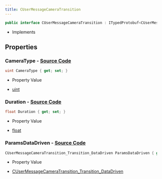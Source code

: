 ```yaml
---
title: CUserMessageCameraTransition
---
```


```csharp
public interface CUserMessageCameraTransition : ITypedProtobuf<CUserMessageCameraTransition>, INativeHandle, INetMessage<CUserMessageCameraTransition>, IDisposable
```

- Implements

## Properties

### **CameraType** - [Source Code](https://github.com/swiftly-solution/swiftlys2/blob/main/managed/src/SwiftlyS2.Generated/Protobufs/Interfaces/CUserMessageCameraTransition.cs#L18)

```csharp
uint CameraType { get; set; }
```

- Property Value

- [uint](https://learn.microsoft.com/dotnet/api/system.uint32)

### **Duration** - [Source Code](https://github.com/swiftly-solution/swiftlys2/blob/main/managed/src/SwiftlyS2.Generated/Protobufs/Interfaces/CUserMessageCameraTransition.cs#L21)

```csharp
float Duration { get; set; }
```

- Property Value

- [float](https://learn.microsoft.com/dotnet/api/system.single)

### **ParamsDataDriven** - [Source Code](https://github.com/swiftly-solution/swiftlys2/blob/main/managed/src/SwiftlyS2.Generated/Protobufs/Interfaces/CUserMessageCameraTransition.cs#L24)

```csharp
CUserMessageCameraTransition_Transition_DataDriven ParamsDataDriven { get; }
```

- Property Value

- [CUserMessageCameraTransition_Transition_DataDriven](/docs/api/shared/protobufdefinitions/cusermessagecameratransition_transition_datadriven)

